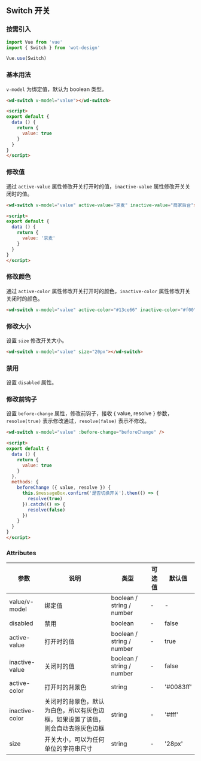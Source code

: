 ## Switch 开关

### 按需引入

```javascript
import Vue from 'vue'
import { Switch } from 'wot-design'

Vue.use(Switch)
```

### 基本用法

`v-model` 为绑定值，默认为 boolean 类型。

```html
<wd-switch v-model="value"></wd-switch>

<script>
export default {
  data () {
    return {
      value: true
    }
  }
}
</script>
```

### 修改值

通过 `active-value` 属性修改开关打开时的值，`inactive-value` 属性修改开关关闭时的值。

```html
<wd-switch v-model="value" active-value="京麦" inactive-value="商家后台"></wd-switch>

<script>
export default {
  data () {
    return {
      value: '京麦'
    }
  }
}
</script>
```

### 修改颜色

通过 `active-color` 属性修改开关打开时的颜色，`inactive-color` 属性修改开关关闭时的颜色。

```html
<wd-switch v-model="value" active-color="#13ce66" inactive-color="#f00"></wd-switch>
```

### 修改大小

设置 `size` 修改开关大小。

```html
<wd-switch v-model="value" size="20px"></wd-switch>
```

### 禁用

设置 `disabled` 属性。

### 修改前钩子

设置 `before-change` 属性，修改前钩子，接收 { value, resolve } 参数，`resolve(true)` 表示修改通过，`resolve(false)` 表示不修改。

```html
<wd-switch v-model="value" :before-change="beforeChange" />

<script>
export default {
  data () {
    return {
      value: true
    }
  },
  methods: {
    beforeChange ({ value, resolve }) {
      this.$messageBox.confirm('是否切换开关').then(() => {
        resolve(true)
      }).catch(() => {
        resolve(false)
      })
    }
  }
}
</script>
```

### Attributes

| 参数      | 说明                                 | 类型      | 可选值       | 默认值   |
|---------- |------------------------------------ |---------- |------------- |-------- |
| value/v-model   |	绑定值 |	boolean / string / number | - |	-  |
| disabled | 禁用 | boolean | - | false |
| active-value | 打开时的值 | boolean / string / number | - | true |
| inactive-value | 关闭时的值 | boolean / string / number | - | false |
| active-color | 打开时的背景色 | string | - | '#0083ff' |
| inactive-color | 关闭时的背景色，默认为白色，所以有灰色边框，如果设置了该值，则会自动去除灰色边框 | string | - | '#fff' |
| size | 开关大小，可以为任何单位的字符串尺寸 | string | - | '28px' |